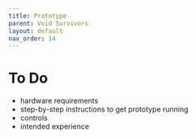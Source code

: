 ```yaml
---
title: Prototype
parent: Void Survivors
layout: default
nav_order: 14
---
```


# To Do
* hardware requirements
* step-by-step instructions to get prototype running
* controls
* intended experience

